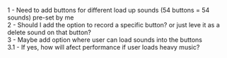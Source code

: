 1 - Need to add buttons for different load up sounds (54 buttons = 54 sounds) pre-set by me <br>
2 - Should I add the option to record a specific button? or just leve it as a delete sound on that button? <br>
3 - Maybe add option where user can load sounds into the buttons <br>
      3.1 - If yes, how will afect performance if user loads heavy music? <br>
